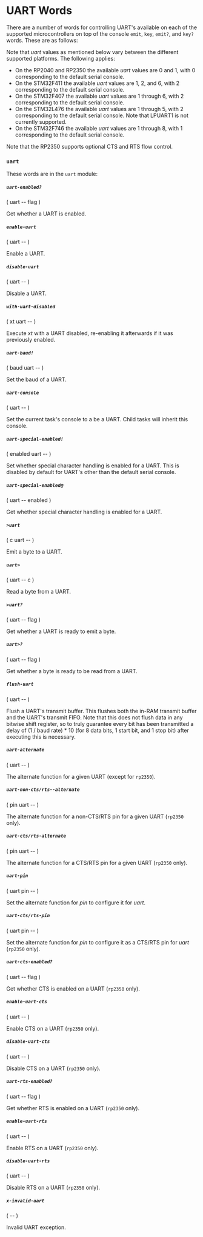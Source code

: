# UART Words

There are a number of words for controlling UART's available on each of the supported microcontrollers on top of the console `emit`, `key`, `emit?`, and `key?` words. These are as follows:

Note that *uart* values as mentioned below vary between the different supported platforms. The following applies:

* On the RP2040 and RP2350 the available *uart* values are 0 and 1, with 0 corresponding to the default serial console.
* On the STM32F411 the available *uart* values are 1, 2, and 6, with 2 corresponding to the default serial console.
* On the STM32F407 the available *uart* values are 1 through 6, with 2 corresponding to the default serial console.
* On the STM32L476 the available *uart* values are 1 through 5, with 2 corresponding to the default serial console. Note that LPUART1 is not currently supported.
* On the STM32F746 the available *uart* values are 1 through 8, with 1 corresponding to the default serial console.

Note that the RP2350 supports optional CTS and RTS flow control.

### `uart`

These words are in the `uart` module:

##### `uart-enabled?`
( uart -- flag )

Get whether a UART is enabled.

##### `enable-uart`
( uart -- )

Enable a UART.

##### `disable-uart`
( uart -- )

Disable a UART.

##### `with-uart-disabled`
( xt uart -- )

Execute *xt* with a UART disabled, re-enabling it afterwards if it was previously enabled.

##### `uart-baud!`
( baud uart -- )

Set the baud of a UART.

##### `uart-console`
( uart -- )

Set the current task's console to a be a UART. Child tasks will inherit this console.

##### `uart-special-enabled!`
( enabled uart -- )

Set whether special character handling is enabled for a UART. This is disabled by default for UART's other than the default serial console.

##### `uart-special-enabled@`
( uart -- enabled )

Get whether special character handling is enabled for a UART.

##### `>uart`
( c uart -- )

Emit a byte to a UART.

##### `uart>`
( uart -- c )

Read a byte from a UART.

##### `>uart?`
( uart -- flag )

Get whether a UART is ready to emit a byte.

##### `uart>?`
( uart -- flag )

Get whether a byte is ready to be read from a UART.

##### `flush-uart`
( uart -- )

Flush a UART's transmit buffer. This flushes both the in-RAM transmit buffer and the UART's transmit FIFO. Note that this does not flush data in any bitwise shift register, so to truly guarantee every bit has been transmitted a delay of (1 / baud rate) * 10 (for 8 data bits, 1 start bit, and 1 stop bit) after executing this is necessary.

##### `uart-alternate`
( uart -- )

The alternate function for a given UART (except for `rp2350`).

##### `uart-non-cts/rts--alternate`
( pin uart -- )

The alternate function for a non-CTS/RTS pin for a given UART (`rp2350` only).

##### `uart-cts/rts-alternate`
( pin uart -- )

The alternate function for a CTS/RTS pin for a given UART (`rp2350` only).

##### `uart-pin`
( uart pin -- )

Set the alternate function for *pin* to configure it for *uart*.

##### `uart-cts/rts-pin`
( uart pin -- )

Set the alternate function for *pin* to configure it as a CTS/RTS pin for *uart* (`rp2350` only).

##### `uart-cts-enabled?`
( uart -- flag )

Get whether CTS is enabled on a UART (`rp2350` only).

##### `enable-uart-cts`
( uart -- )

Enable CTS on a UART (`rp2350` only).

##### `disable-uart-cts`
( uart -- )

Disable CTS on a UART (`rp2350` only).

##### `uart-rts-enabled?`
( uart -- flag )

Get whether RTS is enabled on a UART (`rp2350` only).

##### `enable-uart-rts`
( uart -- )

Enable RTS on a UART (`rp2350` only).

##### `disable-uart-rts`
( uart -- )

Disable RTS on a UART (`rp2350` only).

##### `x-invalid-uart`
( -- )

Invalid UART exception.